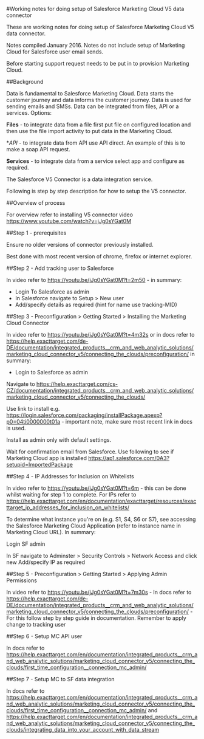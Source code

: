 #Working notes for doing setup of Salesforce Marketing Cloud V5 data connector

These are working notes for doing setup of Salesforce Marketing Cloud V5 data connector.

Notes compiled January 2016. Notes do not include setup of Marketing Cloud for Salesforce user email sends.

Before starting support request needs to be put in to provision Marketing Cloud.

##Background

Data is fundamental to Salesforce Marketing Cloud. Data starts the customer journey and data informs the customer journey. Data is used for sending emails and SMSs.
Data can be integrated from files, API or a services. Options: 

**Files** - to integrate data from a file first put file on configured location and then use the file import activity to put data in the Marketing Cloud.

**API* - to integrate data from API use API direct. An example of this is to make a soap API request.

**Services** - to integrate data from a service select app and configure as required.

The Salesforce V5 Connector is a data integration service.

Following is step by step description for how to setup the V5 connector.

##Overview of process

For overview refer to installing V5 connector video https://www.youtube.com/watch?v=jJg0sYGat0M

##Step 1 - prerequisites

Ensure no older versions of connector previously installed.

Best done with most recent version of chrome, firefox or internet explorer.

##Step 2 - Add tracking user to Salesforce

In video refer to https://youtu.be/jJg0sYGat0M?t=2m50 - in summary:

* Login To Salesforce as admin
* In Salesforce navigate to Setup > New user
* Add/specify details as required (hint for name use tracking-MID)

##Step 3 - Preconfiguration > Getting Started > Installing the Marketing Cloud Connector

In video refer to https://youtu.be/jJg0sYGat0M?t=4m32s or in docs refer to https://help.exacttarget.com/de-DE/documentation/integrated_products__crm_and_web_analytic_solutions/marketing_cloud_connector_v5/connecting_the_clouds/preconfiguration/ in summary:

* Login to Salesforce as admin

Navigate to https://help.exacttarget.com/cs-CZ/documentation/integrated_products__crm_and_web_analytic_solutions/marketing_cloud_connector_v5/connecting_the_clouds/

Use link to install e.g. https://login.salesforce.com/packaging/installPackage.apexp?p0=04ti0000000t01a - important note, make sure most recent link in docs is used.

Install as admin only with default settings.

Wait for confirmation email from Salesforce.
Use following to see if Marketing Cloud app is installed https://ap1.salesforce.com/0A3?setupid=ImportedPackage

##Step 4 - IP Addresses for Inclusion on Whitelists

In video refer to https://youtu.be/jJg0sYGat0M?t=6m - this can be done whilst waiting for step 1 to complete. For IPs refer to https://help.exacttarget.com/en/documentation/exacttarget/resources/exacttarget_ip_addresses_for_inclusion_on_whitelists/

To determine what instance you're on (e.g. S1, S4, S6 or S7), see accessing the Salesforce Marketing Cloud Application (refer to instance name in Marketing Cloud URL). In summary:

Login SF admin

In SF navigate to Adminster > Security Controls > Network Access and click new
Add/specify IP as required

##Step 5 - Preconfiguration > Getting Started > Applying Admin Permissions

In video refer to https://youtu.be/jJg0sYGat0M?t=7m30s - In docs refer to https://help.exacttarget.com/de-DE/documentation/integrated_products__crm_and_web_analytic_solutions/marketing_cloud_connector_v5/connecting_the_clouds/preconfiguration/ - For this follow step by step guide in documentation. Remember to apply change to tracking user

##Step 6 - Setup MC API user

In docs refer to https://help.exacttarget.com/en/documentation/integrated_products__crm_and_web_analytic_solutions/marketing_cloud_connector_v5/connecting_the_clouds/first_time_configuration__connection_mc_admin/

##Step 7 - Setup MC to SF data integration

In docs refer to https://help.exacttarget.com/en/documentation/integrated_products__crm_and_web_analytic_solutions/marketing_cloud_connector_v5/connecting_the_clouds/first_time_configuration__connection_mc_admin/ and https://help.exacttarget.com/en/documentation/integrated_products__crm_and_web_analytic_solutions/marketing_cloud_connector_v5/connecting_the_clouds/integrating_data_into_your_account_with_data_stream